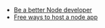 - [Be a better Node developer ](https://medium.com/@me_37286/19-ways-to-become-a-better-node-js-developer-in-2019-ffd3a8fbfe38)
- [Free ways to host a node app](https://amitbend.com/node.js/2019/05/13/five-free-ways-to-host-your-node-app-2019)
